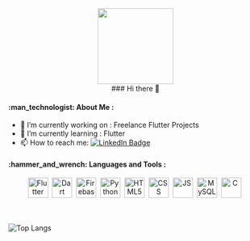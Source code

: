 <div id="header" align="center">
  <img src="https://media.giphy.com/media/qgQUggAC3Pfv687qPC/giphy.gif" width="150"/>
</div>
<div align="center">
### Hi there 👋
</div>
<h4>:man_technologist: About Me :</h4>

- 🔭 I’m currently working on : Freelance Flutter Projects
- 🌱 I’m currently learning : Flutter
- 📫 How to reach me: <a href="https://www.linkedin.com/in/prapanch-j/">
    <img src="https://img.shields.io/badge/LinkedIn-blue?style=for-the-badge&logo=linkedin&logoColor=white" alt="LinkedIn Badge"/>
  </a>
  
 <h4>:hammer_and_wrench: Languages and Tools :</h4>
<div align="inline">
  <div align="center">
   <img src="https://cdn.jsdelivr.net/gh/devicons/devicon/icons/flutter/flutter-original.svg" title="Flutter"  alt="Flutter" width="40" height="40"/>&nbsp;
   <img src="https://cdn.jsdelivr.net/gh/devicons/devicon/icons/dart/dart-original-wordmark.svg" title="Dart"  alt="Dart" width="40" height="40"/>&nbsp;
   <img src="https://cdn.jsdelivr.net/gh/devicons/devicon/icons/firebase/firebase-plain.svg"  title="Firebase"  alt="Firebase" width="40" height="40"/>&nbsp;
   <img src="https://cdn.jsdelivr.net/gh/devicons/devicon/icons/python/python-original-wordmark.svg" title="Python"  alt="Python" width="40" height="40"/>&nbsp;
   <img src="https://cdn.jsdelivr.net/gh/devicons/devicon/icons/html5/html5-original-wordmark.svg" title="HTML5"  alt="HTML5" width="40" height="40"/>&nbsp;
   <img src="https://cdn.jsdelivr.net/gh/devicons/devicon/icons/css3/css3-original-wordmark.svg"  title="CSS"  alt="CSS" width="40" height="40"/>&nbsp;
    <img src="https://cdn.jsdelivr.net/gh/devicons/devicon/icons/javascript/javascript-original.svg"title="JS"  alt="JS" width="40" height="40"/>&nbsp;
    <img src="https://cdn.jsdelivr.net/gh/devicons/devicon/icons/mysql/mysql-original-wordmark.svg"  title="MySQL"  alt="MySQL" width="40" height="40"/>&nbsp;
   <img src="https://cdn.jsdelivr.net/gh/devicons/devicon/icons/c/c-original.svg" title="C"  alt="C" width="40" height="40"/>&nbsp;        
  </div>
 </div>
 <br><br>
 
 ![Top Langs](https://github-readme-stats.vercel.app/api/top-langs/?username=prapanch07&layout=compact&theme=vision-friendly-dark)
